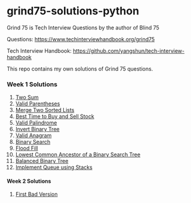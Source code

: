 # grind75-solutions-python

Grind 75 is Tech Interview Questions by the author of Blind 75

Questions:
https://www.techinterviewhandbook.org/grind75

Tech Interview Handbook:
https://github.com/yangshun/tech-interview-handbook

This repo contains my own solutions of Grind 75 questions.

### Week 1 Solutions

1. [Two Sum](https://github.com/akarca/grind75-solutions-python/blob/main/Week01_Question01.py)
2. [Valid Parentheses](https://github.com/akarca/grind75-solutions-python/blob/main/Week01_Question02.py)
3. [Merge Two Sorted Lists](https://github.com/akarca/grind75-solutions-python/blob/main/Week01_Question03.py)
4. [Best Time to Buy and Sell Stock](https://github.com/akarca/grind75-solutions-python/blob/main/Week01_Question04.py)
5. [Valid Palindrome](https://github.com/akarca/grind75-solutions-python/blob/main/Week01_Question05.py)
6. [Invert Binary Tree](https://github.com/akarca/grind75-solutions-python/blob/main/Week01_Question06.py)
7. [Valid Anagram](https://github.com/akarca/grind75-solutions-python/blob/main/Week01_Question07.py)
8. [Binary Search](https://github.com/akarca/grind75-solutions-python/blob/main/Week01_Question08.py)
9. [Flood Fill](https://github.com/akarca/grind75-solutions-python/blob/main/Week01_Question09.py)
10. [Lowest Common Ancestor of a Binary Search Tree](https://github.com/akarca/grind75-solutions-python/blob/main/Week01_Question10.py)
11. [Balanced Binary Tree](https://github.com/akarca/grind75-solutions-python/blob/main/Week01_Question11.py)
12. [Implement Queue using Stacks](https://github.com/akarca/grind75-solutions-python/blob/main/Week01_Question12.py)

#### Week 2 Solutions

1. [First Bad Version](https://github.com/akarca/grind75-solutions-python/blob/main/Week02_Question01.py)
